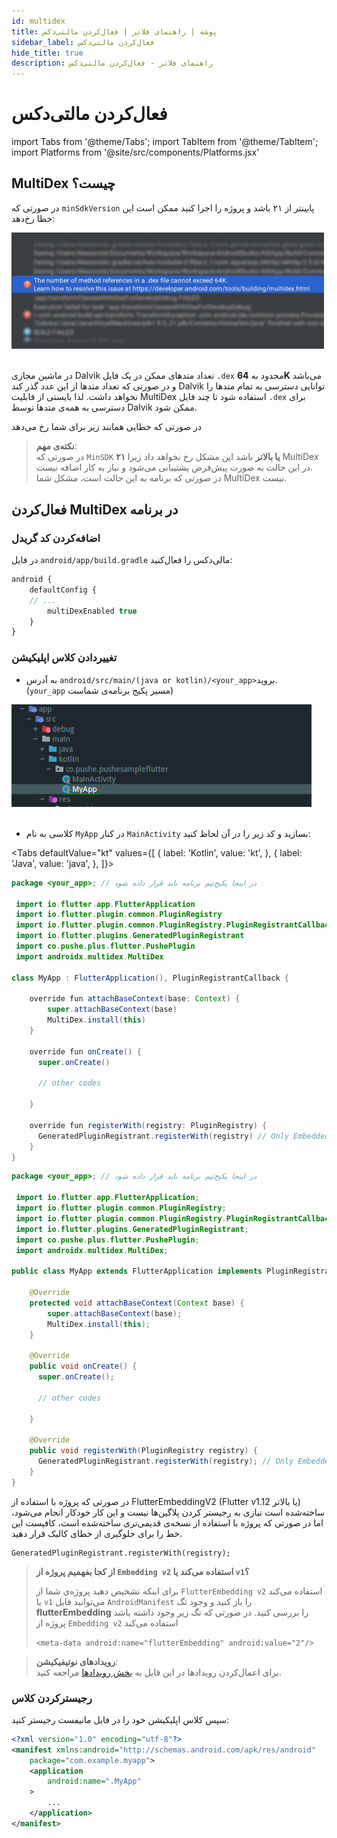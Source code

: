 ```yaml
---
id: multidex
title: پوشه | راهنمای فلاتر | فعال‌کردن مالتی‌دکس
sidebar_label: فعال‌کردن مالتی‌دکس
hide_title: true
description: راهنمای فلاتر - فعال‌کردن مالتی‌دکس
---
```


# فعال‌کردن مالتی‌دکس

import Tabs from '@theme/Tabs';
import TabItem from '@theme/TabItem'; 
import Platforms from '@site/src/components/Platforms.jsx'

<Platforms android />

## MultiDex چیست؟

در صورتی که `minSdkVersion` پایینتر از ۲۱ باشد و پروژه را اجرا کنید ممکن است این خطا رخ‌دهد:

<img src="/img/common/multidex.jpeg" width="500" /><br/><br/>
 

در ماشین مجازی
Dalvik
تعداد متدهای ممکن در یک فایل
`.dex`
محدود به
**64K**
می‌باشد و در صورتی که تعداد متدها از این عدد گذر کند
Dalvik
توانایی دسترسی به تمام متدها را نخواهد داشت. لذا بایستی از قابلیت
MultiDex
استفاده شود تا چند فایل
`.dex`
برای دسترسی به همه‌ی متدها توسط
Dalvik
ممکن شود.

در صورتی که خطایی همانند زیر برای شما رخ می‌دهد

> **نکته‌ی مهم**:    
> در صورتی که `MinSDK` **۲۱ یا بالاتر** باشد این مشکل رخ نخواهد داد زیرا MultiDex در این حالت به صورت پیش‌فرض پشتیبانی می‌شود و نیاز به کار اضافه نیست.    
> در صورتی که برنامه به این حالت است، مشکل شما MultiDex نیست.

## فعال‌کردن MultiDex در برنامه

### اضافه‌کردن کد گریدل

‌در فایل `android/app/build.gradle` مالی‌دکس را فعال‌کنید:

```js {4}
android {
    defaultConfig {
    // ...
        multiDexEnabled true
    }
}
```

### تغییردادن کلاس اپلیکیشن

* به آدرس `android/src/main/(java or kotlin)/<your_app>`بروید.    
(`your_app` مسیر پکیج برنامه‌ی شماست)

<img src="/img/flutter/myAppDir.png" width="480" /><br /><br />

* کلاسی به نام `MyApp` در کنار `MainActivity` بسازید و کد زیر را در آن لحاظ کنید:

<Tabs
  defaultValue="kt"
  values={[
    { label: 'Kotlin', value: 'kt', },
    { label: 'Java', value: 'java', },
  ]}>

<TabItem value="kt">

```java
package <your_app>; // در اینجا پکیج‌نیم برنامه باید قرار داده شود

 import io.flutter.app.FlutterApplication
 import io.flutter.plugin.common.PluginRegistry
 import io.flutter.plugin.common.PluginRegistry.PluginRegistrantCallback
 import io.flutter.plugins.GeneratedPluginRegistrant
 import co.pushe.plus.flutter.PushePlugin
 import androidx.multidex.MultiDex

class MyApp : FlutterApplication(), PluginRegistrantCallback {

    override fun attachBaseContext(base: Context) {
        super.attachBaseContext(base)
        MultiDex.install(this)
    }

    override fun onCreate() {
      super.onCreate()

      // other codes

    }

    override fun registerWith(registry: PluginRegistry) {
      GeneratedPluginRegistrant.registerWith(registry) // Only Embedded v1
    }
}
```

</TabItem>

<TabItem value="java">

```java
package <your_app>; // در اینجا پکیج‌نیم برنامه باید قرار داده شود

 import io.flutter.app.FlutterApplication;
 import io.flutter.plugin.common.PluginRegistry;
 import io.flutter.plugin.common.PluginRegistry.PluginRegistrantCallback;
 import io.flutter.plugins.GeneratedPluginRegistrant;
 import co.pushe.plus.flutter.PushePlugin;
 import androidx.multidex.MultiDex;

public class MyApp extends FlutterApplication implements PluginRegistrantCallback {

    @Override
    protected void attachBaseContext(Context base) {
        super.attachBaseContext(base);
        MultiDex.install(this);
    }

    @Override
    public void onCreate() {
      super.onCreate();

      // other codes

    }

    @Override
    public void registerWith(PluginRegistry registry) {
      GeneratedPluginRegistrant.registerWith(registry); // Only Embedded v1
    }
}
```

</TabItem>

</Tabs>


در صورتی که پروژه با استفاده از 
FlutterEmbeddingV2 (Flutter v1.12 یا بالاتر)
ساخته‌شده است نیازی به رجیستر کردن پلاگین‌ها نیست و این کار خودکار انجام می‌شود،‌ اما در صورتی که پروژه با استفاده از نسخه‌ی قدیمی‌تری ساخته‌شده است، کافیست این خط را برای جلوگیری از خطای کالبک قرار دهید.

```
GeneratedPluginRegistrant.registerWith(registry);
```



> **از کجا بفهمیم پروژه از `Embedding v2` استفاده می‌کند یا `v1`؟**    
>    
> برای اینکه تشخیص دهید پروژه‌ی شما از `FlutterEmbedding v2` استفاده می‌کند یا `v1` می‌توانید فایل `AndroidManifest` را باز کنید و وجود تگ **flutterEmbedding** را بررسی کنید. در صورتی که تگ زیر وجود داشته باشد پروژه از `Embedding v2` استفاده می‌کند
> 
> `<meta-data android:name="flutterEmbedding" android:value="2"/>`


> **رویدادهای نوتیفیکیشن**:    
> برای اعمال‌کردن رویدادها در این فایل به [بخش رویدادها](listener) مراجعه کنید.

### رجیسترکردن کلاس

سپس کلاس اپلیکیشن خود را در فایل مانیفست رجیستر کنید:

```xml {5}
<?xml version="1.0" encoding="utf-8"?>
<manifest xmlns:android="http://schemas.android.com/apk/res/android"
    package="com.example.myapp">
    <application
        android:name=".MyApp"
    >
        ...
    </application>
</manifest>
```